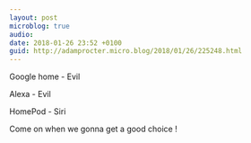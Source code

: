```yaml
---
layout: post
microblog: true
audio: 
date: 2018-01-26 23:52 +0100
guid: http://adamprocter.micro.blog/2018/01/26/225248.html
---
```

Google home - Evil

Alexa - Evil

HomePod - Siri

Come on when we gonna get a good choice !
